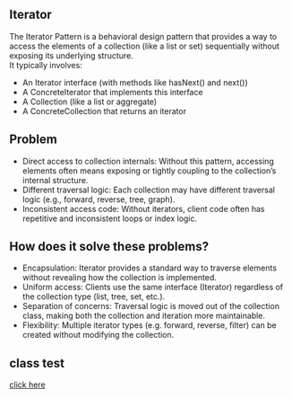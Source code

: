 ## Iterator
The Iterator Pattern is a behavioral design pattern that provides a way to access the elements of a 
collection (like a list or set) sequentially without exposing its underlying structure.  
It typically involves:

* An Iterator interface (with methods like hasNext() and next())
* A ConcreteIterator that implements this interface
* A Collection (like a list or aggregate)
* A ConcreteCollection that returns an iterator

## Problem
* Direct access to collection internals: Without this pattern, accessing elements often means exposing or tightly coupling to the collection’s internal structure.
* Different traversal logic: Each collection may have different traversal logic (e.g., forward, reverse, tree, graph).
* Inconsistent access code: Without iterators, client code often has repetitive and inconsistent loops or index logic.

## How does it solve these problems?
* Encapsulation: Iterator provides a standard way to traverse elements without revealing how the collection is implemented.
* Uniform access: Clients use the same interface (Iterator) regardless of the collection type (list, tree, set, etc.).
* Separation of concerns: Traversal logic is moved out of the collection class, making both the collection and iteration more maintainable.
* Flexibility: Multiple iterator types (e.g. forward, reverse, filter) can be created without modifying the collection.

## class test
[click here](../../../../../../../src/test/java/com/andeerlb/gof/iterator/InteratorTest.java)